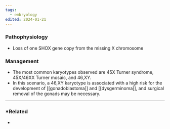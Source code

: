 ```yaml
---
tags:
  - embryology
edited: 2024-01-21
---
```

### Pathophysiology
- Loss of one SHOX gene copy from the missing X chromosome

### Management
- The most common karyotypes observed are 45X Turner syndrome, 45X/46XX Turner mosaic, and 46,XY. 
- In this scenario, a 46,XY karyotype is associated with a high risk for the development of [[gonadoblastoma]] and [[dysgerminoma]], and surgical removal of the gonads may be necessary.

---
### *Related
- 